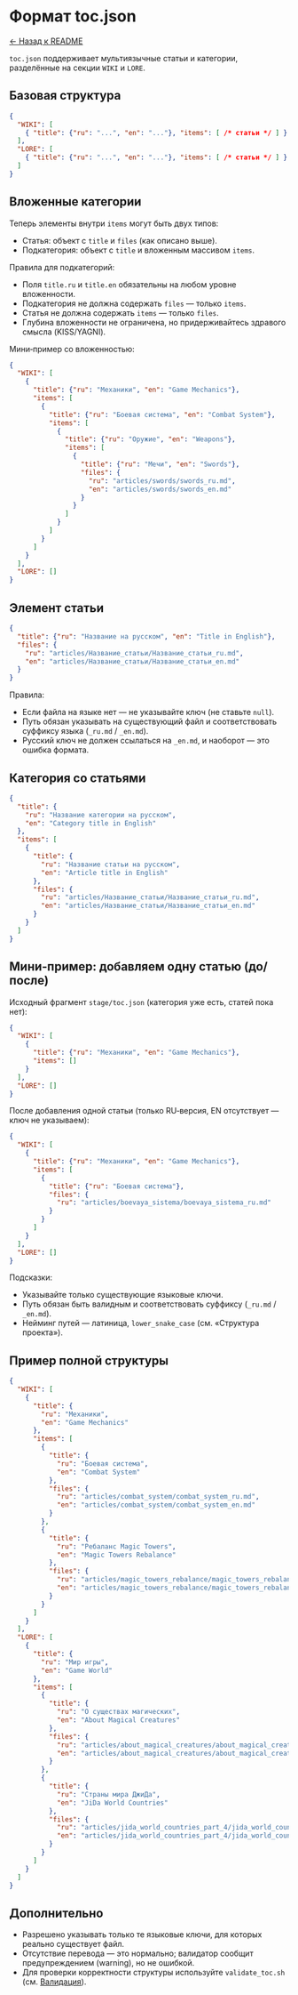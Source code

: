 # Формат toc.json

[← Назад к README](../README.md)

`toc.json` поддерживает мультиязычные статьи и категории, разделённые на секции `WIKI` и `LORE`.

## Базовая структура

```json
{
  "WIKI": [
    { "title": {"ru": "...", "en": "..."}, "items": [ /* статьи */ ] }
  ],
  "LORE": [
    { "title": {"ru": "...", "en": "..."}, "items": [ /* статьи */ ] }
  ]
}
```

## Вложенные категории

Теперь элементы внутри `items` могут быть двух типов:

- Статья: объект с `title` и `files` (как описано выше).
- Подкатегория: объект с `title` и вложенным массивом `items`.

Правила для подкатегорий:

- Поля `title.ru` и `title.en` обязательны на любом уровне вложенности.
- Подкатегория не должна содержать `files` — только `items`.
- Статья не должна содержать `items` — только `files`.
- Глубина вложенности не ограничена, но придерживайтесь здравого смысла (KISS/YAGNI).

Мини‑пример со вложенностью:

```json
{
  "WIKI": [
    {
      "title": {"ru": "Механики", "en": "Game Mechanics"},
      "items": [
        {
          "title": {"ru": "Боевая система", "en": "Combat System"},
          "items": [
            {
              "title": {"ru": "Оружие", "en": "Weapons"},
              "items": [
                {
                  "title": {"ru": "Мечи", "en": "Swords"},
                  "files": {
                    "ru": "articles/swords/swords_ru.md",
                    "en": "articles/swords/swords_en.md"
                  }
                }
              ]
            }
          ]
        }
      ]
    }
  ],
  "LORE": []
}
```

## Элемент статьи

```json
{
  "title": {"ru": "Название на русском", "en": "Title in English"},
  "files": {
    "ru": "articles/Название_статьи/Название_статьи_ru.md",
    "en": "articles/Название_статьи/Название_статьи_en.md"
  }
}
```

Правила:
- Если файла на языке нет — не указывайте ключ (не ставьте `null`).
- Путь обязан указывать на существующий файл и соответствовать суффиксу языка (`_ru.md` / `_en.md`).
- Русский ключ не должен ссылаться на `_en.md`, и наоборот — это ошибка формата.

## Категория со статьями

```json
{
  "title": {
    "ru": "Название категории на русском",
    "en": "Category title in English"
  },
  "items": [
    {
      "title": {
        "ru": "Название статьи на русском",
        "en": "Article title in English"
      },
      "files": {
        "ru": "articles/Название_статьи/Название_статьи_ru.md",
        "en": "articles/Название_статьи/Название_статьи_en.md"
      }
    }
  ]
}
```

## Мини‑пример: добавляем одну статью (до/после)

Исходный фрагмент `stage/toc.json` (категория уже есть, статей пока нет):

```json
{
  "WIKI": [
    {
      "title": {"ru": "Механики", "en": "Game Mechanics"},
      "items": []
    }
  ],
  "LORE": []
}
```

После добавления одной статьи (только RU‑версия, EN отсутствует — ключ не указываем):

```json
{
  "WIKI": [
    {
      "title": {"ru": "Механики", "en": "Game Mechanics"},
      "items": [
        {
          "title": {"ru": "Боевая система"},
          "files": {
            "ru": "articles/boevaya_sistema/boevaya_sistema_ru.md"
          }
        }
      ]
    }
  ],
  "LORE": []
}
```

Подсказки:
- Указывайте только существующие языковые ключи.
- Путь обязан быть валидным и соответствовать суффиксу (`_ru.md` / `_en.md`).
- Нейминг путей — латиница, `lower_snake_case` (см. «Структура проекта»).

## Пример полной структуры

```json
{
  "WIKI": [
    {
      "title": {
        "ru": "Механики",
        "en": "Game Mechanics"
      },
      "items": [
        {
          "title": {
            "ru": "Боевая система",
            "en": "Combat System"
          },
          "files": {
            "ru": "articles/combat_system/combat_system_ru.md",
            "en": "articles/combat_system/combat_system_en.md"
          }
        },
        {
          "title": {
            "ru": "Ребаланс Magic Towers",
            "en": "Magic Towers Rebalance"
          },
          "files": {
            "ru": "articles/magic_towers_rebalance/magic_towers_rebalance_ru.md",
            "en": "articles/magic_towers_rebalance/magic_towers_rebalance_en.md"
          }
        }
      ]
    }
  ],
  "LORE": [
    {
      "title": {
        "ru": "Мир игры",
        "en": "Game World"
      },
      "items": [
        {
          "title": {
            "ru": "О существах магических",
            "en": "About Magical Creatures"
          },
          "files": {
            "ru": "articles/about_magical_creatures/about_magical_creatures_ru.md",
            "en": "articles/about_magical_creatures/about_magical_creatures_en.md"
          }
        },
        {
          "title": {
            "ru": "Страны мира ДжиДа",
            "en": "JiDa World Countries"
          },
          "files": {
            "ru": "articles/jida_world_countries_part_4/jida_world_countries_part_4_ru.md",
            "en": "articles/jida_world_countries_part_4/jida_world_countries_part_4_en.md"
          }
        }
      ]
    }
  ]
}
```

## Дополнительно

- Разрешено указывать только те языковые ключи, для которых реально существует файл.
- Отсутствие перевода — это нормально; валидатор сообщит предупреждением (warning), но не ошибкой.
- Для проверки корректности структуры используйте `validate_toc.sh` (см. [Валидация](validation.md)).
